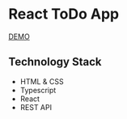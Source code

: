 # React ToDo App
[DEMO](https://trtskvalerie.github.io/react_todo-app/)

## Technology Stack

- HTML & CSS
- Typescript
- React
- REST API
